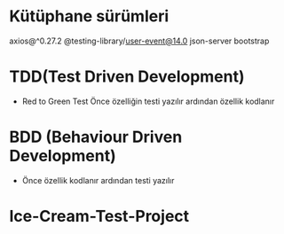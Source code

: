 # Kütüphane sürümleri

axios@^0.27.2
@testing-library/user-event@14.0
json-server
bootstrap

# TDD(Test Driven Development)

- Red to Green Test
  Önce özelliğin testi yazılır ardından özellik kodlanır

# BDD (Behaviour Driven Development)

- Önce özellik kodlanır ardından testi yazılır
# Ice-Cream-Test-Project

